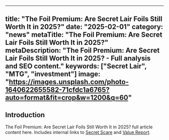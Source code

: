 
---
title: "The Foil Premium: Are Secret Lair Foils Still Worth It in 2025?"
date: "2025-02-01"
category: "news"
metaTitle: "The Foil Premium: Are Secret Lair Foils Still Worth It in 2025?"
metaDescription: "The Foil Premium: Are Secret Lair Foils Still Worth It in 2025? - Full analysis and SEO content."
keywords: ["Secret Lair", "MTG", "investment"]
image: "https://images.unsplash.com/photo-1640622655582-71cfdc1a6765?auto=format&fit=crop&w=1200&q=60"
---

<h2>Introduction</h2>
<p>The Foil Premium: Are Secret Lair Foils Still Worth It in 2025? full article content here. Includes internal links to <a href='/drops/secret-scare'>Secret Scare</a> and <a href='/investment/secret-lair-2025-value-report'>Value Report</a>.</p>
